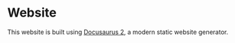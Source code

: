 # Website

This website is built using [Docusaurus 2](https://v2.docusaurus.io/), a modern static website generator. 

